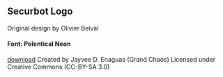 ## Securbot Logo
Original design by Olivier Belval

#### Font: Polentical Neon
[download](https://www.dafont.com/polentical-neon.font)
Created by Jayvee D. Enaguas (Grand Chaos)
Licensed under Creative Commons (CC-BY-SA 3.0)
